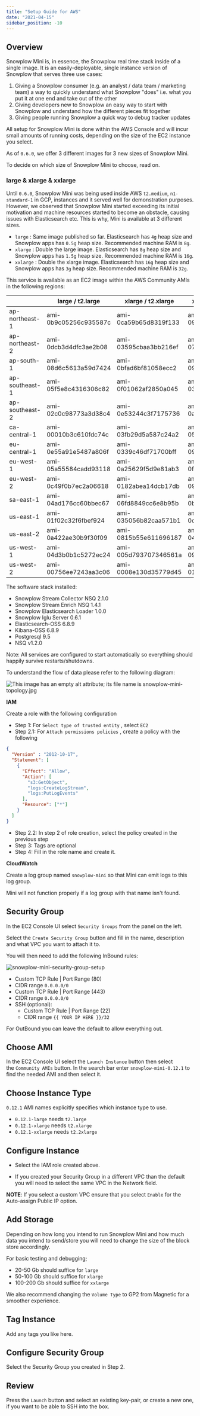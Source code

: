 ```yaml
---
title: "Setup Guide for AWS"
date: "2021-04-15"
sidebar_position: -10
---
```


## Overview

Snowplow Mini is, in essence, the Snowplow real time stack inside of a single image. It is an easily-deployable, single instance version of Snowplow that serves three use cases:

1. Giving a Snowplow consumer (e.g. an analyst / data team / marketing team) a way to quickly understand what Snowplow "does" i.e. what you put it at one end and take out of the other
2. Giving developers new to Snowplow an easy way to start with Snowplow and understand how the different pieces fit together
3. Giving people running Snowplow a quick way to debug tracker updates

All setup for Snowplow Mini is done within the AWS Console and will incur small amounts of running costs, depending on the size of the EC2 instance you select.

As of `0.6.0`, we offer 3 different images for 3 new sizes of Snowplow Mini.

To decide on which size of Snowplow Mini to choose, read on.

### large & xlarge & xxlarge

Until `0.6.0`, Snowplow Mini was being used inside AWS `t2.medium`, `n1-standard-1` in GCP, instances and it served well for demonstration purposes. However, we observed that Snowplow Mini started exceeding its initial motivation and machine resources started to become an obstacle, causing issues with Elasticsearch etc. This is why, Mini is available at 3 different sizes.

- `large` : Same image published so far. Elasticsearch has `4g` heap size and Snowplow apps has `0.5g` heap size. Recommended machine RAM is `8g`.
- `xlarge` : Double the large image. Elasticsearch has `8g` heap size and Snowplow apps has `1.5g` heap size. Recommended machine RAM is `16g`.
- `xxlarge` : Double the xlarge image. Elasticsearch has `16g` heap size and Snowplow apps has `3g` heap size. Recommended machine RAM is `32g`.

This service is available as an EC2 image within the AWS Community AMIs in the following regions:

|  | large / t2.large | xlarge / t2.xlarge | xxlarge / t2.xxlarge |
| --- | --- | --- | --- |
| ap-northeast-1 | ami-0b9c05256c935587c | ami-0ca59b65d8319f133 | ami-092197fb8d6d5070c |
| ap-northeast-2 | ami-0dcb3d4dfc3ae2b08 | ami-03595cbaa3bb216ef | ami-078818d872133ed6e |
| ap-south-1 | ami-08d6c5613a59d7424 | ami-0bfad6bf81058ecc2 | ami-097e916a741bb2093 |
| ap-southeast-1 | ami-05f5e8c4316306c82 | ami-0f01062af2850a045 | ami-0398cf8fedb6288cc |
| ap-southeast-2 | ami-02c0c98773a3d38c4 | ami-0e53244c3f7175736 | ami-0a7e9d825f390f8b3 |
| ca-central-1 | ami-00010b3c610fdc74c | ami-03fb29d5a587c24a2 | ami-05043677ae10a30ab |
| eu-central-1 | ami-0e55a91e5487a806f | ami-0339c46df71700bff | ami-09ce564f2223e5b24 |
| eu-west-1 | ami-05a55584cadd93118 | ami-0a25629f5d9e81ab3 | ami-0fbd40d6872660636 |
| eu-west-2 | ami-0c49f0b7ec2a06618 | ami-0182abea14dcb17db | ami-093e9cffb17b90afe |
| sa-east-1 | ami-04ad176cc60bbec67 | ami-06fd8849cc6e8b95b | ami-0ba32e1c71ab80ca8 |
| us-east-1 | ami-01f02c32f6fbef924 | ami-035056b82caa571b1 | ami-0c276eaef88001cba |
| us-east-2 | ami-0a422ae30b9f30f09 | ami-0815b55e611696187 | ami-04e7b756fffe4913e |
| us-west-1 | ami-04d3b0b1c5272ec24 | ami-005d793707346561a | ami-09283a5276047cd66 |
| us-west-2 | ami-00756ee7243aa3c06 | ami-0008e130d35779d45 | ami-01540d26b2317bd51 |

The software stack installed:

- Snowplow Stream Collector NSQ 2.1.0
- Snowplow Stream Enrich NSQ 1.4.1
- Snowplow Elasticsearch Loader 1.0.0
- Snowplow Iglu Server 0.6.1
- Elasticsearch-OSS 6.8.9
- Kibana-OSS 6.8.9
- Postgresql 9.5
- NSQ v1.2.0

Note: All services are configured to start automatically so everything should happily survive restarts/shutdowns.

To understand the flow of data please refer to the following diagram:

![This image has an empty alt attribute; its file name is snowplow-mini-topology.jpg](images/snowplow-mini-topology.jpg)

**IAM**

Create a role with the following configuration

- Step 1: For `Select type of trusted entity` , select `EC2`
- Step 2.1: For `Attach permissions policies` , create a policy with the following

```json
{
  "Version" : "2012-10-17",
  "Statement": [
    {
      "Effect": "Allow",
      "Action": [
        "s3:GetObject",
        "logs:CreateLogStream",
        "logs:PutLogEvents"
      ],
      "Resource": ["*"]
    }
  ]
}
```

- Step 2.2: In step 2 of role creation, select the policy created in the previous step
- Step 3: Tags are optional
- Step 4: Fill in the role name and create it.

**CloudWatch**

Create a log group named `snowplow-mini` so that Mini can emit logs to this log group.

Mini will not function properly if a log group with that name isn't found.

## Security Group

In the EC2 Console UI select `Security Groups` from the panel on the left.

Select the `Create Security Group` button and fill in the name, description and what VPC you want to attach it to.

You will then need to add the following InBound rules:

![snowplow-mini-security-group-setup](images/security-groups-setup.png)

- Custom TCP Rule | Port Range (80)
- CIDR range `0.0.0.0/0`
- Custom TCP Rule | Port Range (443)
- CIDR range `0.0.0.0/0`
- SSH (optional):
    - Custom TCP Rule | Port Range (22)
    - CIDR range `{{ YOUR IP HERE }}/32`

For OutBound you can leave the default to allow everything out.

## Choose AMI

In the EC2 Console UI select the `Launch Instance` button then select the `Community AMIs` button. In the search bar enter `snowplow-mini-0.12.1` to find the needed AMI and then select it.

## Choose Instance Type

`0.12.1` AMI names explicitly specifies which instance type to use.

- `0.12.1-large` needs `t2.large`
- `0.12.1-xlarge` needs `t2.xlarge`
- `0.12.1-xxlarge` needs `t2.2xlarge`

## Configure Instance

- Select the IAM role created above.

- If you created your Security Group in a different VPC than the default you will need to select the same VPC in the Network field.

**NOTE**: If you select a custom VPC ensure that you select `Enable` for the Auto-assign Public IP option.

## Add Storage

Depending on how long you intend to run Snowplow Mini and how much data you intend to send/store you will need to change the size of the block store accordingly.

For basic testing and debugging;

- 20-50 Gb should suffice for `large`
- 50-100 Gb should suffice for `xlarge`
- 100-200 Gb should suffice for `xxlarge`

We also recommend changing the `Volume Type` to GP2 from Magnetic for a smoother experience.

## Tag Instance

Add any tags you like here.

## Configure Security Group

Select the Security Group you created in Step 2.

## Review

Press the `Launch` button and select an existing key-pair, or create a new one, if you want to be able to SSH into the box.
